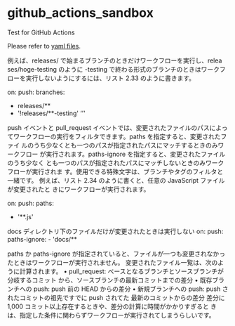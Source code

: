 # github_actions_sandbox
Test for GitHub Actions

Please refer to [yaml files](https://github.com/DharmaDoll/github_actions_sandbox/tree/main/.github/workflows).




例えば、releases/ で始まるブランチのときだけワークフローを実行し、relea ses/hoge-testing のように -testing で終わる形式のブランチのときはワークフ ローを実行しないようにするには、リスト 2.33 のように書きます。

on: push:
branches:
- releases/**
- '!releases/**-testing'
‘’'

push イベントと pull_request イベントでは、変更されたファイルのパスによっ てワークフローの実行をフィルタできます。paths を指定すると、変更されたファイ ルのうち少なくとも一つのパスが指定されたパスにマッチするときのみワークフロー が実行されます。paths-ignore を指定すると、変更されたファイルのうち少なく とも一つのパスが指定されたパスにマッチしないときのみワークフローが実行されま す。使用できる特殊文字は、ブランチやタグのフィルタと一緒です。
例えば、リスト 2.34 のように書くと、任意の JavaScript ファイルが変更されたと きにワークフローが実行されます。

on: push:
paths:
- '**.js'

docs ディレクトリ下のファイルだけが変更されたときは実行しない
on: push:
paths-ignore: - 'docs/**

paths か paths-ignore が指定されていると、ファイルが一つも変更されなかっ たときはワークフローが実行されません。
 変更されたファイル一覧は、次のように計算されます。
• pull_request: ベースとなるブランチとソースブランチが分岐するコミット から、ソースブランチの最新コミットまでの差分
• 既存ブランチへの push: push 前の HEAD からの差分
• 新規ブランチへの push: push されたコミットの祖先ですでに push されてた
   最新のコミットからの差分
差分に 1,000 コミット以上存在するときや、差分の計算に時間がかかりすぎると きは、指定した条件に関わらずワークフローが実行されてしまうらしいです。
